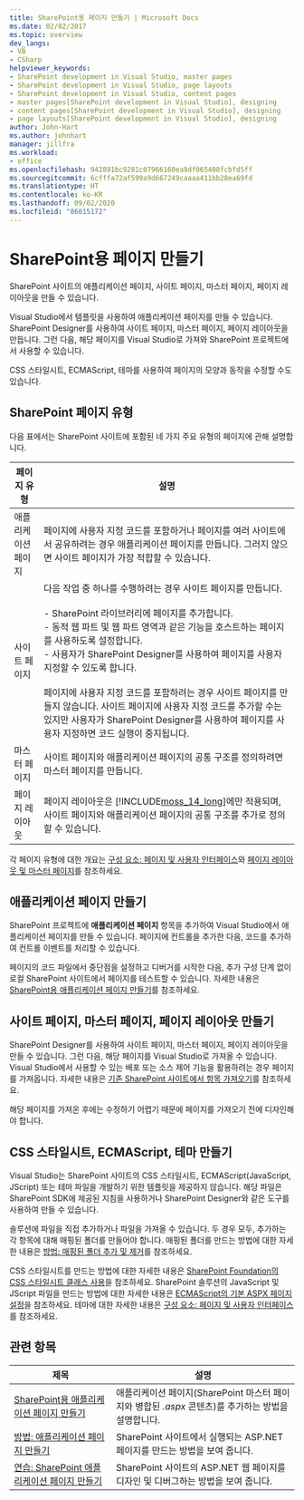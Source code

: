 ```yaml
---
title: SharePoint용 페이지 만들기 | Microsoft Docs
ms.date: 02/02/2017
ms.topic: overview
dev_langs:
- VB
- CSharp
helpviewer_keywords:
- SharePoint development in Visual Studio, master pages
- SharePoint development in Visual Studio, page layouts
- SharePoint development in Visual Studio, content pages
- master pages[SharePoint development in Visual Studio], designing
- content pages[SharePoint development in Visual Studio], designing
- page layouts[SharePoint development in Visual Studio], designing
author: John-Hart
ms.author: johnhart
manager: jillfra
ms.workload:
- office
ms.openlocfilehash: 942891bc9281c07966160ea9df065408fcbfd5ff
ms.sourcegitcommit: 6cfffa72af599a9d667249caaaa411bb28ea69fd
ms.translationtype: HT
ms.contentlocale: ko-KR
ms.lasthandoff: 09/02/2020
ms.locfileid: "86015172"
---
```

# <a name="create-pages-for-sharepoint"></a>SharePoint용 페이지 만들기
  SharePoint 사이트의 애플리케이션 페이지, 사이트 페이지, 마스터 페이지, 페이지 레이아웃을 만들 수 있습니다.

 Visual Studio에서 템플릿을 사용하여 애플리케이션 페이지를 만들 수 있습니다. SharePoint Designer를 사용하여 사이트 페이지, 마스터 페이지, 페이지 레이아웃을 만듭니다. 그런 다음, 해당 페이지를 Visual Studio로 가져와 SharePoint 프로젝트에서 사용할 수 있습니다.

 CSS 스타일시트, ECMAScript, 테마를 사용하여 페이지의 모양과 동작을 수정할 수도 있습니다.

## <a name="types-of-sharepoint-pages"></a>SharePoint 페이지 유형
 다음 표에서는 SharePoint 사이트에 포함된 네 가지 주요 유형의 페이지에 관해 설명합니다.

|페이지 유형|설명|
|---------------|-----------------|
|애플리케이션 페이지|페이지에 사용자 지정 코드를 포함하거나 페이지를 여러 사이트에서 공유하려는 경우 애플리케이션 페이지를 만듭니다. 그러지 않으면 사이트 페이지가 가장 적합할 수 있습니다.|
|사이트 페이지|다음 작업 중 하나를 수행하려는 경우 사이트 페이지를 만듭니다.<br /><br /> -   SharePoint 라이브러리에 페이지를 추가합니다.<br />-   동적 웹 파트 및 웹 파트 영역과 같은 기능을 호스트하는 페이지를 사용하도록 설정합니다.<br />-   사용자가 SharePoint Designer를 사용하여 페이지를 사용자 지정할 수 있도록 합니다.<br /><br /> 페이지에 사용자 지정 코드를 포함하려는 경우 사이트 페이지를 만들지 않습니다. 사이트 페이지에 사용자 지정 코드를 추가할 수는 있지만 사용자가 SharePoint Designer를 사용하여 페이지를 사용자 지정하면 코드 실행이 중지됩니다.|
|마스터 페이지|사이트 페이지와 애플리케이션 페이지의 공통 구조를 정의하려면 마스터 페이지를 만듭니다.|
|페이지 레이아웃|페이지 레이아웃은 [!INCLUDE[moss_14_long](../sharepoint/includes/moss-14-long-md.md)]에만 적용되며, 사이트 페이지와 애플리케이션 페이지의 공통 구조를 추가로 정의할 수 있습니다.|

 각 페이지 유형에 대한 개요는 [구성 요소: 페이지 및 사용자 인터페이스](/previous-versions/office/developer/sharepoint-2010/ee539040(v=office.14))와 [페이지 레이아웃 및 마스터 페이지](/previous-versions/office/developer/sharepoint-2010/ms543497(v=office.14))를 참조하세요.

## <a name="create-application-pages"></a>애플리케이션 페이지 만들기
 SharePoint 프로젝트에 **애플리케이션 페이지** 항목을 추가하여 Visual Studio에서 애플리케이션 페이지를 만들 수 있습니다. 페이지에 컨트롤을 추가한 다음, 코드를 추가하여 컨트롤 이벤트를 처리할 수 있습니다.

 페이지의 코드 파일에서 중단점을 설정하고 디버거를 시작한 다음, 추가 구성 단계 없이 로컬 SharePoint 사이트에서 페이지를 테스트할 수 있습니다. 자세한 내용은 [SharePoint용 애플리케이션 페이지 만들기](../sharepoint/creating-application-pages-for-sharepoint.md)를 참조하세요.

## <a name="create-site-pages-master-pages-and-page-layouts"></a>사이트 페이지, 마스터 페이지, 페이지 레이아웃 만들기
 SharePoint Designer를 사용하여 사이트 페이지, 마스터 페이지, 페이지 레이아웃을 만들 수 있습니다. 그런 다음, 해당 페이지를 Visual Studio로 가져올 수 있습니다. Visual Studio에서 사용할 수 있는 배포 또는 소스 제어 기능을 활용하려는 경우 페이지를 가져옵니다. 자세한 내용은 [기존 SharePoint 사이트에서 항목 가져오기](../sharepoint/importing-items-from-an-existing-sharepoint-site.md)를 참조하세요.

 해당 페이지를 가져온 후에는 수정하기 어렵기 때문에 페이지를 가져오기 전에 디자인해야 합니다.

## <a name="create-cascading-style-sheets-ecmascript-and-themes"></a>CSS 스타일시트, ECMAScript, 테마 만들기
 Visual Studio는 SharePoint 사이트의 CSS 스타일시트, ECMAScript(JavaScript, JScript) 또는 테마 파일을 개발하기 위한 템플릿을 제공하지 않습니다. 해당 파일은 SharePoint SDK에 제공된 지침을 사용하거나 SharePoint Designer와 같은 도구를 사용하여 만들 수 있습니다.

 솔루션에 파일을 직접 추가하거나 파일을 가져올 수 있습니다. 두 경우 모두, 추가하는 각 항목에 대해 매핑된 폴더를 만들어야 합니다. 매핑된 폴더를 만드는 방법에 대한 자세한 내용은 [방법: 매핑된 폴더 추가 및 제거](../sharepoint/how-to-add-and-remove-mapped-folders.md)를 참조하세요.

 CSS 스타일시트를 만드는 방법에 대한 자세한 내용은 [SharePoint Foundation의 CSS 스타일시트 클래스 사용](/previous-versions/office/developer/sharepoint-2010/ms438349(v=office.14))을 참조하세요. SharePoint 솔루션의 JavaScript 및 JScript 파일을 만드는 방법에 대한 자세한 내용은 [ECMAScript의 기본 ASPX 페이지 설정](/previous-versions/office/developer/sharepoint-2010/ee535709(v=office.14))을 참조하세요. 테마에 대한 자세한 내용은 [구성 요소: 페이지 및 사용자 인터페이스](/previous-versions/office/developer/sharepoint-2010/ee539040(v=office.14))를 참조하세요.

## <a name="related-topics"></a>관련 항목

|제목|설명|
|-----------|-----------------|
|[SharePoint용 애플리케이션 페이지 만들기](../sharepoint/creating-application-pages-for-sharepoint.md)|애플리케이션 페이지(SharePoint 마스터 페이지와 병합된 *.aspx* 콘텐츠)를 추가하는 방법을 설명합니다.|
|[방법: 애플리케이션 페이지 만들기](../sharepoint/how-to-create-an-application-page.md)|SharePoint 사이트에서 실행되는 ASP.NET 페이지를 만드는 방법을 보여 줍니다.|
|[연습: SharePoint 애플리케이션 페이지 만들기](../sharepoint/walkthrough-creating-a-sharepoint-application-page.md)|SharePoint 사이트의 ASP.NET 웹 페이지를 디자인 및 디버그하는 방법을 보여 줍니다.|
